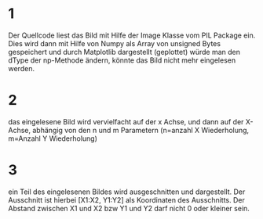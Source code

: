 # 1
Der Quellcode liest das Bild mit Hilfe der Image Klasse vom PIL Package ein. Dies wird dann mit Hilfe von Numpy als Array von unsigned Bytes gespeichert und durch Matplotlib dargestellt (geplottet)
würde man den dType der np-Methode ändern, könnte das Bild nicht mehr eingelesen werden.

# 2
das eingelesene Bild wird vervielfacht auf der x Achse, und dann auf der X-Achse, abhängig von den n und m Parametern (n=anzahl X Wiederholung, m=Anzahl Y Wiederholung)

# 3
ein Teil des eingelesenen Bildes wird ausgeschnitten und dargestellt. Der Ausschnitt ist hierbei [X1:X2, Y1:Y2] als Koordinaten des Ausschnitts.
Der Abstand zwischen X1 und X2 bzw Y1 und Y2 darf nicht 0 oder kleiner sein.